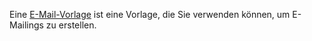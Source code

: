 Eine
[E-Mail-Vorlage](./create-custom-templates.md)
ist eine Vorlage, die Sie verwenden können, um E-Mailings zu erstellen.
